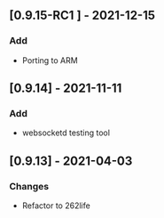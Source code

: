 ## [0.9.15-RC1 ] - 2021-12-15
### Add
- Porting to ARM

## [0.9.14] - 2021-11-11
### Add
- websocketd testing tool

## [0.9.13] - 2021-04-03
### Changes
- Refactor to 262life


